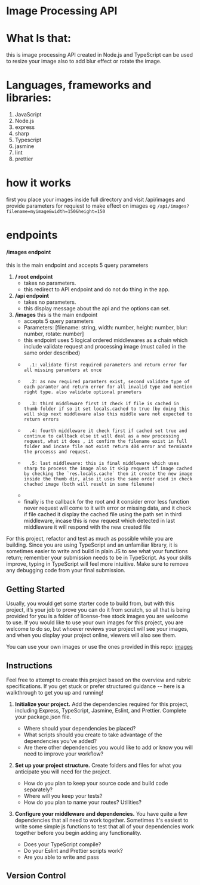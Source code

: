 # Image Processing API

# What Is that:
this is image processing API created in Node.js and TypeScript can be used to resize your image also to add blur effect or rotate the image.

# Languages, frameworks and libraries:
1. JavaScript
2. Node.js
3. express
4. sharp
5. Typescript
6. jasmine
7. lint
8. prettier

# how it works
first you place your images inside full directory and visit /api/images and provide parameters for requiest to make effect on images eg 
`/api/images?filename=myimage&width=150&height=150`

# endpoints

#### /images endpoint
this is the main endpoint and accepts 5 query parameters

1. **/ root endpoint**
   - takes no parameters.
   - this redirect to API endpoint and do not do thing in the app.
2. **/api endpoint**
   - takes no parameters.
   - this display message about the api and the options can set.
3. **/images**
   this is the main endpoint
   - accepts 5 query parameters
   - Parameters: [filename: string, width: number, height: number, blur: number, rotate: number]
   - this endpoint uses 5 logical ordered middlewares as a chain which include validate request and processing image (must called in the same order described)
   -       .1: validate first required parameters and return error for all missing paramters at once
   -       .2: as now required paramters exist, second validate type of each paramter and return error for all invalid type and mention right type. also validate optional prameters
   -       .3: third middleware first it check if file is cached in thumb folder if so it set locals.cached to true (by doing this will skip next middleware also this middle ware not expected to return errors
   -       .4: fourth middleware it check first if cached set true and continue to callback else it will deal as a new processing request, what it does , it confirm the filename exist in full folder and incase file not exist return 404 error and terminate the processs and request.
   -       .5: last middleware: this is final middleware which uses sharp to process the image also it skip request if image cached by checking the `res.locals.cache` then it create the new image inside the thumb dir, also it uses the same order used in check chached image (both will result in same filename)
   -       
   - finally is the callback for the root and it consider error less function never request will come to it with error or missing data, and it check if file cached it display the cached file using the path set in third middleware, incase this is new request which detected in last middleware it will respond with the new created file  
   
   

For this project, refactor and test as much as possible while you are building. Since you are using TypeScript and an unfamiliar library, it is sometimes easier to write and build in plain JS to see what your functions return; remember your submission needs to be in TypeScript. As your skills improve, typing in TypeScript will feel more intuitive. Make sure to remove any debugging code from your final submission.

## Getting Started

Usually, you would get some starter code to build from, but with this project, it’s your job to prove you can do it from scratch, so all that is being provided for you is a folder of license-free stock images you are welcome to use. If you would like to use your own images for this project, you are welcome to do so, but whoever reviews your project will see your images, and when you display your project online, viewers will also see them.

You can use your own images or use the ones provided in this repo: [images](images)

## Instructions

Feel free to attempt to create this project based on the overview and rubric specifications. If you get stuck or prefer structured guidance -- here is a walkthrough to get you up and running!

1. **Initialize your project.**
   Add the dependencies required for this project, including Express, TypeScript, Jasmine, Eslint, and Prettier. Complete your package.json file.
   - Where should your dependencies be placed?
   - What scripts should you create to take advantage of the dependencies you've added?
   - Are there other dependencies you would like to add or know you will need to improve your workflow?
2. **Set up your project structure.**
   Create folders and files for what you anticipate you will need for the project.
   - How do you plan to keep your source code and build code separately?
   - Where will you keep your tests?
   - How do you plan to name your routes? Utilities?
3. **Configure your middleware and dependencies.**
   You have quite a few dependencies that all need to work together. Sometimes it's easiest to write some simple js functions to test that all of your dependencies work together before you begin adding any functionality.

   - Does your TypeScript compile?
   - Do your Eslint and Prettier scripts work?
   - Are you able to write and pass

## Version Control
